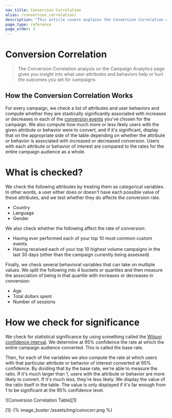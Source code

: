 ```yaml
---
nav_title: Conversion Correlation
alias: /conversion_correlation/
description: "This article covers explains the Conversion Correlation analysis on the Campaign Analytics page."
page_type: reference
page_order: 3
---
```


# Conversion Correlation

> The Conversion Correlation analysis on the Campaign Analytics page gives you insight into what user attributes and behaviors help or hurt the outcomes you set for campaigns. 

## How the Conversion Correlation Works

For every campaign, we check a list of attributes and user behaviors and compute whether they are stastically significantly associated with increases or decreases in each of the [conversion events](https://www.braze.com/docs/user_guide/engagement_tools/campaigns/testing_and_more/conversion_events/) you've chosen for the campaign. We also compute how much more or less likely users with the given attribute or behavior were to convert, and if it's significant, display that on the appropriate side of the table depending on whether the attribute or behavior is associated with increased or decreased conversion. Users with each attribute or behavior of interest are compared to the rates for the entire campaign audience as a whole.

# What is checked?

We check the following attributes by treating them as categorical variables. In other words, a user either does or doesn't have each possible value of these attributes, and we test whether they do affects the conversion rate.

-  Country
-  Language
-  Gender

We also check whether the following affect the rate of conversion:

- Having ever performed each of your top 10 most common custom events 
- Having received each of your top 10 highest volume campaigns in the last 30 days (other than the campaign currently being assessed)

Finally, we check several behavioral variables that can take on multiple values. We split the following into 4 buckets or quartiles and then measure the association of being in that quartile with increases or decreases in conversion:

- Age
- Total dollars spent
- Number of sessions

# How we check for significance

We check for statistical significance by using something called the [Wilson confidence interval](https://en.wikipedia.org/wiki/Binomial_proportion_confidence_interval#Wilson_score_interval). We determine at 95% confidence the rate at which the entire campaign audience converted. This is called the base rate. 

Then, for each of the variables we also compute the rate at which users with that particular attribute or behavior of interest converted at 95% confidence. By dividing that by the base rate, we're able to measure the ratio. If it's much larger than 1, users with the attribute or behavior are more likely to convert. If it's much less, they're less likely. We display the value of the ratio itself in the table. The value is only displayed if it's far enough from 1 to be significant at the 95% confidence level.

![Conversion Correlation Table][1]


[1]: {% image_buster /assets/img/convcorr.png %}